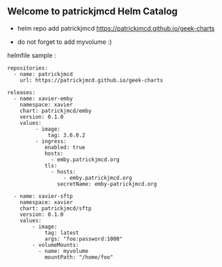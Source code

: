 ## Welcome to patrickjmcd Helm Catalog

-   helm repo add patrickjmcd https://patrickjmcd.github.io/geek-charts

-   do not forget to add myvolume :)

helmfile sample :

    repositories:
      - name: patrickjmcd
        url: https://patrickjmcd.github.io/geek-charts

    releases:
      - name: xavier-emby
        namespace: xavier
        chart: patrickjmcd/emby
        version: 0.1.0
        values:
             - image:
                 tag: 3.6.0.2
             - ingress:
                enabled: true
                hosts:
                  - emby.patrickjmcd.org
                tls:
                  - hosts:
                      - emby.patrickjmcd.org
                    secretName: emby-patrickjmcd.org

      - name: xavier-sftp
        namespace: xavier
        chart: patrickjmcd/sftp
        version: 0.1.0
        values:
            - image:
                tag: latest
                args: "foo:password:1000"
            - volumeMounts:
              - name: myvolume
                mountPath: "/home/foo"

